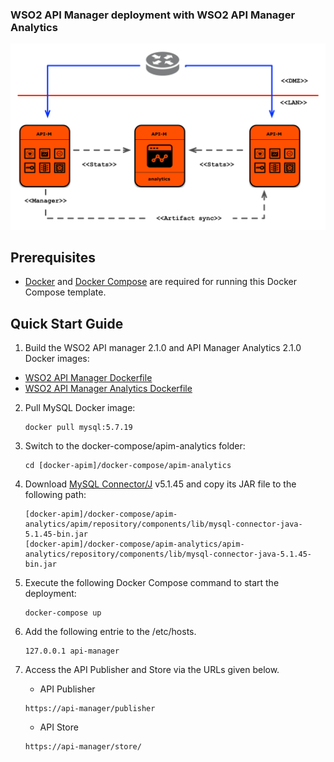 ### WSO2 API Manager deployment with WSO2 API Manager Analytics

![alt tag](am-2.1.0-pattern-1.png)

## Prerequisites

 * [Docker](https://www.docker.com/get-docker) and [Docker Compose](https://docs.docker.com/compose/install/#install-compose) are required for running this Docker Compose template.

## Quick Start Guide

1. Build the WSO2 API manager 2.1.0 and API Manager Analytics 2.1.0 Docker images:

  *  [WSO2 API Manager Dockerfile](../../dockerfiles/apim/README.md)
  *  [WSO2 API Manager Analytics Dockerfile](../../dockerfiles/apim-analytics/README.md)


2. Pull MySQL Docker image:
     ```
     docker pull mysql:5.7.19
     ```

3. Switch to the docker-compose/apim-analytics folder:
    ```
    cd [docker-apim]/docker-compose/apim-analytics
    ```

4. Download [MySQL Connector/J](https://dev.mysql.com/downloads/connector/j/) v5.1.45 and copy its JAR file to the following path:
    ```
    [docker-apim]/docker-compose/apim-analytics/apim/repository/components/lib/mysql-connector-java-5.1.45-bin.jar
    [docker-apim]/docker-compose/apim-analytics/apim-analytics/repository/components/lib/mysql-connector-java-5.1.45-bin.jar
    ```

6. Execute the following Docker Compose command to start the deployment:
    ```
    docker-compose up
    ```

7. Add the following entrie to the /etc/hosts.
    ```
    127.0.0.1 api-manager
    ```
8. Access the API Publisher and Store via the URLs given below.

    * API Publisher
    ```
    https://api-manager/publisher
    ```

    * API Store
    ```
    https://api-manager/store/
    ```